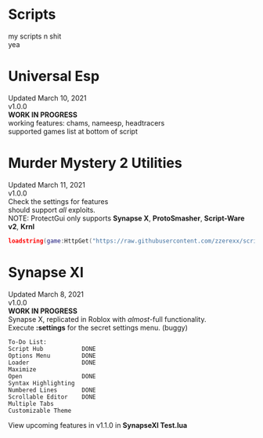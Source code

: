 # Scripts  
my scripts n shit  
yea  
  
# Universal Esp  
Updated March 10, 2021  
v1.0.0  
**WORK IN PROGRESS**  
working features: chams, nameesp, headtracers  
supported games list at bottom of script  
  
# Murder Mystery 2 Utilities  
Updated March 11, 2021  
v1.0.0  
Check the settings for features  
should support *all* exploits.  
NOTE: ProtectGui only supports **Synapse X**, **ProtoSmasher**, **Script-Ware v2**, **Krnl**  
```lua
loadstring(game:HttpGet("https://raw.githubusercontent.com/zzerexx/scripts/main/MM2%20Utilities.lua", true))() -- Uses default settings
```   
  
# Synapse XI  
Updated March 8, 2021  
v1.0.0   
**WORK IN PROGRESS**  
Synapse X, replicated in Roblox with *almost*-full functionality.  
Execute **:settings** for the secret settings menu. (buggy)  
```
To-Do List:
Script Hub           DONE
Options Menu         DONE
Loader               DONE
Maximize             
Open                 DONE
Syntax Highlighting  
Numbered Lines       DONE
Scrollable Editor    DONE
Multiple Tabs        
Customizable Theme   
```  
View upcoming features in v1.1.0 in **SynapseXI Test.lua**  
